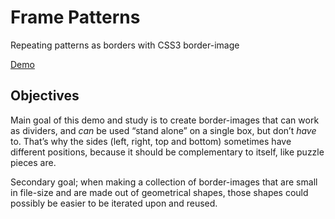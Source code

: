 Frame Patterns
==============

Repeating patterns as borders with CSS3 border-image

[Demo](http://atelierbram.github.io/frame-patterns/)

## Objectives

Main goal of this demo and study is to create border-images that can work as dividers, and <em>can</em> be used “stand alone” on a single box, but don’t <em>have</em> to. That’s why the sides (left, right, top and bottom) sometimes have different positions, because it should be complementary to itself, like puzzle pieces are.

Secondary goal; when making a collection of border-images that are small in file-size and are made out of geometrical shapes, those shapes could possibly be easier to be iterated upon and reused.</p>

